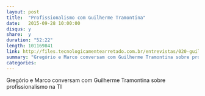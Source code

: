 ```yaml
---
layout: post
title:  "Profissionalismo com Guilherme Tramontina"
date:   2015-09-28 10:00:00
disqus: y
share:  y
duration: "52:22"
length: 101169841
link: http://files.tecnologicamentearretado.com.br/entrevistas/020-guilherme_tramontina/020-guilherme_tramontina.m4a
summary: "Gregório e Marco conversam com Guilherme Tramontina sobre profissionalismo na TI"
categories: 
---
```


Gregório e Marco conversam com Guilherme Tramontina sobre profissionalismo na TI

<audio src="http://files.tecnologicamentearretado.com.br/entrevistas/020-guilherme_tramontina/020-guilherme_tramontina.m4a" preload="none" />

Baixe o áudio desta conversa [aqui](http://files.tecnologicamentearretado.com.br/entrevistas/020-guilherme_tramontina/020-guilherme_tramontina.m4a).

Entrevista por [Gregório Melo](https://twitter.com/gregoriomelo) e [Marco Valtas](https://twitter.com/mavcunha)

Músicas de entrada e saída por [Marco Valtas](https://twitter.com/mavcunha)

Notas:

- Guilherme na Internet:
  - [Twitter](https://twitter.com/gtramontina)
- [Uncle Bob on Professionalism](https://www.youtube.com/watch?v=p0O1VVqRSK0)
- [Um pouco mais do Bob Martin](https://www.youtube.com/watch?v=QHnLmvDxGTY)
- [Martin Fowler - Not Just Code Monkeys](https://www.youtube.com/watch?v=Z8aECe4lp44)
- [Dark Patterns](http://darkpatterns.org/)
- [Professionalism and TDD (Reprise)](https://blog.8thlight.com/uncle-bob/2014/05/02/ProfessionalismAndTDD.html)
- [Architecture, the lost years](https://www.youtube.com/watch?v=WpkDN78P884)
